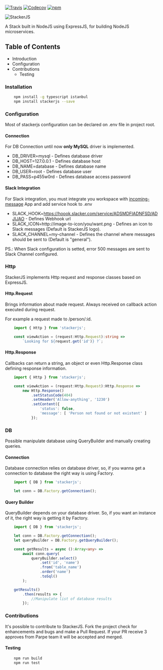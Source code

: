 [![Travis](https://img.shields.io/travis/parpeoficial/stackerjs.svg)](https://travis-ci.org/parpeoficial/stackerjs)
[![Codecov](https://codecov.io/gh/parpeoficial/stackerjs/branch/master/graph/badge.svg)](https://codecov.io/gh/parpeoficial/stackerjs)
[![npm](https://img.shields.io/npm/dt/stackerjs.svg)](https://www.npmjs.com/package/stackerjs)

![StackerJS](https://s3-sa-east-1.amazonaws.com/parpe.prod/StackerJS-logo.png)

A Stack built in NodeJS using ExpressJS, for building NodeJS microservices.

## Table of Contents
* Introduction
* Configuration
* Contributions
    * Testing

### Installation
```bash
    npm install -g typescript istanbul
    npm install stackerjs --save
```

### Configuration
Most of stackerjs configuration can be declared on .env file in project root.

#### Connection
For DB Connection until now **only MySQL** driver is implemented.
* DB_DRIVER=mysql - Defines database driver
* DB_HOST=127.0.0.1 - Defines database host
* DB_NAME=database - Defines database name
* DB_USER=root - Defines database user
* DB_PASS=p455w0rd - Defines database access password

#### Slack Integration
For Slack integration, you must integrate you workspace with [incoming-message]() App and add service hook to .env
* SLACK_HOOK=https://hoook.slacker.com/service/ADSMDFIADNFSD/ADJIJAO - Defines Webhook url
* SLACK_ICON=http://image-to-icon/you/want.png - Defines an icon to Slack messages (Default is StackerJS logo).
* SLACK_CHANNEL=my-channel - Defines the channel where messages should be sent to (Default is "general").

PS.: When Slack configuration is setted, error 500 messages are sent to Slack Channel configured.

### Http
StackerJS implements Http request and response classes based on ExpressJS.

#### Http.Request
Brings information about made request. Always received on callback action executed during request.

For example a request made to /person/:id.
```typescript
    import { Http } from 'stackerjs';

    const viewAction = (request:Http.Request):string =>
        `Looking for ${request.get('id')} ?`;
```

#### Http.Response
Callbacks can return a string, an object or even Http.Response class defining response information.

```typescript
    import { Http } from 'stackerjs';

    const viewAction = (request:Http.Request):Http.Response =>
        new Http.Response()
            .setStatusCode(404)
            .setHeader('Allow-anything', '1230')
            .setContent({
                'status': false,
                'message': [ 'Person not found or not existent' ]
            });
```

### DB
Possible manipulate database using QueryBuilder and manually creating queries.

#### Connection
Database connection relies on database driver, so, if you wanna get a connection to database the right way is using Factory.

```typescript
    import { DB } from 'stackerjs';

    let conn = DB.Factory.getConnection();
```

#### Query Builder
QueryBuilder depends on your database driver. So, if you want an instance of it, the right way is getting it by Factory.

```typescript
    import { DB } from 'stackerjs';

    let conn = DB.Factory.getConnection();
    let queryBuilder = DB.Factory.getQueryBuilder();

    const getResults = async ():Array<any> =>
        await conn.query(
            queryBuilder.select()
                .set('id', 'name')
                .from('table_name')
                .order('name')
                .toSql()
        );

    getResults()
        .then(results => {
            //Manipulate list of database results
        });
```

### Contributions
It's possible to contribute to StackerJS.
Fork the project check for enhancements and bugs and make a Pull Request.
If your PR receive 3 approves from Parpe team it will be accepted and merged.

#### Testing
```bash
    npm run build
    npm run test
```